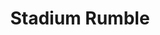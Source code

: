 ---
layout: content-event
title: Stadium Rumble
city-ref: 0
district-ref: 3
sections:
  - title: Outline
    content: >-
      - Recap of last session

      - Encourage a pub session

      - Meet Evander Montgomery
        - Arrives shortly after they do
        - Begins playing music in the bar
        - If the group does not approach him, he will approach them as if part of his performance and will "by chance" recognize them
        - Saw them fighting with Aghara
        - Felt like they had it taken care of
        - Has never seen the Aghara before
        - Concerned they may be dangerous

      - Talk with Maxwell Brood
        - Arrives looking for Morokei
        - Wants to make sure he is still able to fight
        - asks about the Market Incident
        - Suggests they do a fight as a team to celebrate their vitory
            - Evander likes this idea very much
            - Non-commital when discussing what/who they will be figthing, but say that they will be headlining a series of fights throughout the following afternoon
            - Offer 50gp up front for agreeing to participate,  as well as an extra 150gp after the fight if they win or 50gp if they lose (healers are on standby).
        - Announces to the whole bar about the upcoming match featuring the defenders of the market
            - Bartender gives them free drinks

      - Overnight prepare for match
        - Match news spreads

      - Fight in the stadium
        - Huge turn out, seats are full and there are numerous extra people standing
        - Appears they have been over hyping it as quite the todo
        - Participants can be provided with gear for the event, but must give it back afterwards.
        - Seeming cast on all members to give them a uniformed designed look

      - Find note from Aghara
        - After the fight PCs discover a note in their staging room that reads:
        
            > My fellow citizens and warriors for the people. I worry that we may have gotten off on the wrong foot. I truly want what is best for this city, and from what I have heard, so do you. I would love to meet you and have a better chance to discuss our dreams for the city.
            >
            > On Sequitur of this Tenday at 11 in the evening, throw a gold piece into the Merchant's Fortune Fountain. One of my Aghara agents will meet and escort you to my safehouse where we can discuss how we can save this city together.
            >
            > The people's servant,
            >
            > Propova


---